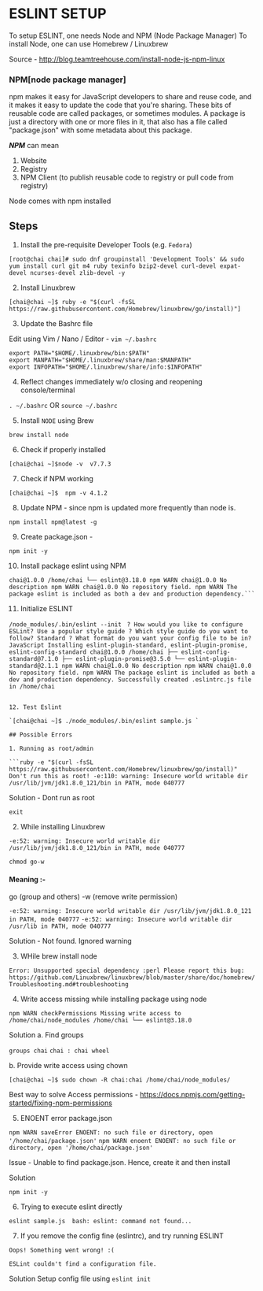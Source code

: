 # ESLINT SETUP

To setup ESLINT, one needs Node and NPM (Node Package Manager)
To install Node, one can use Homebrew / Linuxbrew

Source - http://blog.teamtreehouse.com/install-node-js-npm-linux

### NPM[node package manager]

npm makes it easy for JavaScript developers to share and reuse code, and it makes it easy to update the code that you're sharing.
These bits of reusable code are called packages, or sometimes modules. A package is just a directory with one or more files in it, that also has a file called "package.json" with some metadata about this package.

**_NPM_** can mean

1. Website 
2. Registry 
3. NPM Client (to publish reusable code to registry or pull code from registry)

Node comes with npm installed

## Steps 

1. Install the pre-requisite Developer Tools (e.g. `Fedora`)

`[root@chai chai]# sudo dnf groupinstall 'Development Tools' && sudo yum install curl git m4 ruby texinfo bzip2-devel curl-devel expat-devel ncurses-devel zlib-devel -y`

2. Install Linuxbrew

`[chai@chai ~]$ ruby -e "$(curl -fsSL https://raw.githubusercontent.com/Homebrew/linuxbrew/go/install)"]`

3. Update the Bashrc file 

Edit using Vim / Nano / Editor - `vim ~/.bashrc`

```
export PATH="$HOME/.linuxbrew/bin:$PATH"
export MANPATH="$HOME/.linuxbrew/share/man:$MANPATH"  
export INFOPATH="$HOME/.linuxbrew/share/info:$INFOPATH"
```

4. Reflect changes immediately w/o closing and reopening console/terminal

`. ~/.bashrc` OR `source ~/.bashrc`

5. Install `NODE` using Brew

`brew install node`

6. Check if properly installed

`[chai@chai ~]$node -v 
v7.7.3`

7. Check if NPM working 

`[chai@chai ~]$ 
npm -v 4.1.2`

8. Update NPM - since npm is updated more frequently than node is. 

`npm install npm@latest -g`

9. Create package.json - 

`npm init -y`

10. Install package eslint using NPM

```npm install eslint --save-dev 
chai@1.0.0 /home/chai └── eslint@3.18.0 npm WARN chai@1.0.0 No description npm WARN chai@1.0.0 No repository field. npm WARN The package eslint is included as both a dev and production dependency.```
```

11. Initialize ESLINT 

`/node_modules/.bin/eslint --init `
```? How would you like to configure ESLint? Use a popular style guide ? Which style guide do you want to follow? Standard ? What format do you want your config file to be in? JavaScript Installing eslint-plugin-standard, eslint-plugin-promise, eslint-config-standard chai@1.0.0 /home/chai ├── eslint-config-standard@7.1.0 ├── eslint-plugin-promise@3.5.0 └── eslint-plugin-standard@2.1.1 npm WARN chai@1.0.0 No description npm WARN chai@1.0.0 No repository field. npm WARN The package eslint is included as both a dev and production dependency. Successfully created .eslintrc.js file in /home/chai```
```

12. Test Eslint

`[chai@chai ~]$ ./node_modules/.bin/eslint sample.js `

## Possible Errors

1. Running as root/admin

```ruby -e "$(curl -fsSL https://raw.githubusercontent.com/Homebrew/linuxbrew/go/install)" Don't run this as root! -e:110: warning: Insecure world writable dir /usr/lib/jvm/jdk1.8.0_121/bin in PATH, mode 040777
```
Solution - Dont run as root

`exit`

2. While installing Linuxbrew

`-e:52: warning: Insecure world writable dir /usr/lib/jvm/jdk1.8.0_121/bin in PATH, mode 040777`

`chmod go-w `

#### Meaning :- 

go (group and others) 
-w (remove write permission)

`-e:52: warning: Insecure world writable dir /usr/lib/jvm/jdk1.8.0_121 in PATH, mode 040777`
`-e:52: warning: Insecure world writable dir /usr/lib in PATH, mode 040777`

Solution - Not found. Ignored warning

3. WHile brew install node 

`Error: Unsupported special dependency :perl Please report this bug:    https://github.com/Linuxbrew/linuxbrew/blob/master/share/doc/homebrew/Troubleshooting.md#troubleshooting`

4. Write access missing while installing package using node

`npm WARN checkPermissions Missing write access to /home/chai/node_modules /home/chai └── eslint@3.18.0 `

Solution
a. Find groups

`groups chai`
`chai : chai wheel`

b. Provide write access using chown

`[chai@chai ~]$ sudo chown -R chai:chai /home/chai/node_modules/ `

Best way to solve Access permissions - https://docs.npmjs.com/getting-started/fixing-npm-permissions

5. ENOENT error package.json

`npm WARN saveError ENOENT: no such file or directory, open '/home/chai/package.json'`
`npm WARN enoent ENOENT: no such file or directory, open '/home/chai/package.json'`

Issue - Unable to find package.json. Hence, create it and then install

Solution

`npm init -y `

6. Trying to execute eslint directly

`eslint sample.js 
bash: eslint: command not found...`

7. If you remove the config fine (eslintrc), and try running ESLINT

`Oops! Something went wrong! :(`

`ESLint couldn't find a configuration file.`

Solution
Setup config file using `eslint init`
